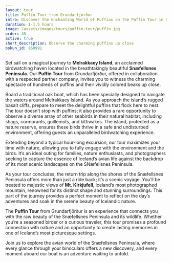 ```yaml
---
layout: tour
title: Puffin Tour from Grundarfjörður
intro: Discover the Enchanting World of Puffins on the Puffin Tour in Grundarfjörður
duration: 1-1,5 hours
image: /assets/images/tours/puffin-tour/puffin.jpg
order: 45
active: true
short_description: Observe the charming puffins up close
bokun_id: 869991
---
```


Set sail on a magical journey to **Melrakkaey Island**, an acclaimed birdwatching haven located in the breathtakingly beautiful **Snæfellsnes Peninsula**. Our **Puffin Tour** from Grundarfjörður, offered in collaboration with a respected partner company, invites you to witness the charming spectacle of hundreds of puffins and their vividly colored beaks up close.

Board a traditional oak boat, which has been specially designed to navigate the waters around Melrakkaey Island. As you approach the island’s rugged basalt cliffs, prepare to meet the delightful puffins that flock here to nest. The tour doesn’t stop with puffins; it also provides a rare opportunity to observe a diverse array of other seabirds in their natural habitat, including shags, cormorants, guillemots, and kittiwakes. The island, protected as a nature reserve, ensures these birds thrive in a safe and undisturbed environment, offering guests an unparalleled birdwatching experience.

Extending beyond a typical hour-long excursion, our tour maximizes your time with nature, allowing you to fully engage with the environment and the birds. It’s an ideal outing for families, nature enthusiasts, and photographers seeking to capture the essence of Iceland’s avian life against the backdrop of its most scenic landscapes on the SNæfellsnes Peninsula.

As your tour concludes, the return trip along the shores of the Snæfellsnes Peninsula offers more than just a ride back; it’s a scenic voyage. You’ll be treated to majestic views of **Mt. Kirkjufell**, Iceland’s most photographed mountain, renowned for its distinct shape and stunning surroundings. This part of the journey provides a perfect moment to reflect on the day’s adventures and soak in the serene beauty of Icelandic nature.

The **Puffin Tour** from Grundarfjörður is an experience that connects you with the raw beauty of the Snæfellsnes Peninsula and its wildlife. Whether you’re a seasoned birder or a curious traveler, this tour promises a profound connection with nature and an opportunity to create lasting memories in one of Iceland’s most picturesque settings.

Join us to explore the avian world of the Snæfellsnes Peninsula, where every glance through your binoculars offers a new discovery, and every moment aboard our boat is an adventure waiting to unfold.